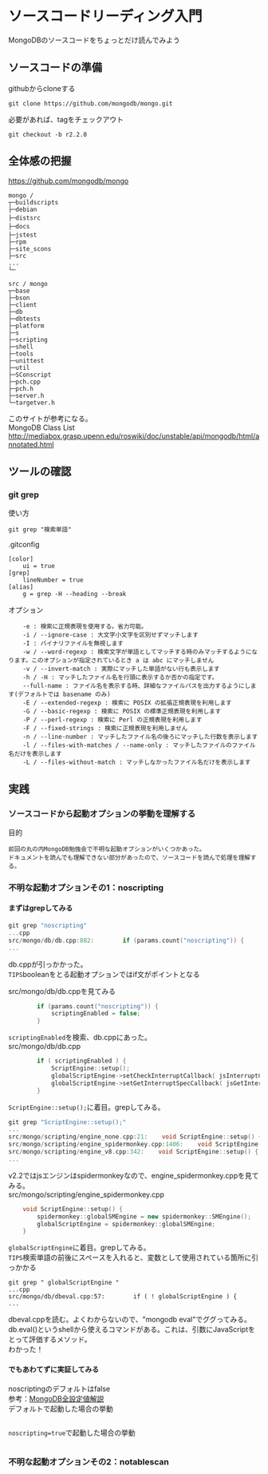 ソースコードリーディング入門
=================
MongoDBのソースコードをちょっとだけ読んでみよう


## ソースコードの準備

githubからcloneする
```
git clone https://github.com/mongodb/mongo.git
```

必要があれば、tagをチェックアウト
```
git checkout -b r2.2.0
```

## 全体感の把握
https://github.com/mongodb/mongo
```
mongo / 
┬─buildscripts   
├─debian          
├─distsrc　        
├─docs　           
├─jstest　　       
├─rpm              
├─site_scons     
├─src                
...
└─
```
```
src / mongo
┬─base              
├─bson              
├─client             
├─db                 
├─dbtests           
├─platform         
├─s                    
├─scripting         
├─shell               
├─tools               
├─unittest           
├─util                  
├─SConscript       
├─pch.cpp           
├─pch.h              
├─server.h          
└─targetver.h      
```



このサイトが参考になる。  
MongoDB Class List
http://mediabox.grasp.upenn.edu/roswiki/doc/unstable/api/mongodb/html/annotated.html


## ツールの確認

### git grep

使い方
```
git grep "検索単語"
```

.gitconfig
```
[color]	
	ui = true
[grep]
	lineNumber = true
[alias]	
	g = grep -H --heading --break
```

オプション
```
    -e : 検索に正規表現を使用する。省力可能。
    -i / --ignore-case : 大文字小文字を区別せずマッチします
    -I : バイナリファイルを無視します
    -w / --word-regexp : 検索文字が単語としてマッチする時のみマッチするようになります。このオプションが指定されているとき a は abc にマッチしません
    -v / --invert-match : 実際にマッチした単語がない行も表示します
    -h / -H : マッチしたファイル名を行頭に表示するか否かの指定です。
    --full-name : ファイル名を表示する時、詳細なファイルパスを出力するようにします(デフォルトでは basename のみ)
    -E / --extended-regexp : 検索に POSIX の拡張正規表現を利用します
    -G / --basic-regexp : 検索に POSIX の標準正規表現を利用します
    -P / --perl-regexp : 検索に Perl の正規表現を利用します
    -F / --fixed-strings : 検索に正規表現を利用しません
    -n / --line-number : マッチしたファイル名の後ろにマッチした行数を表示します
    -l / --files-with-matches / --name-only : マッチしたファイルのファイル名だけを表示します
    -L / --files-without-match : マッチしなかったファイル名だけを表示します

```

## 実践

### ソースコードから起動オプションの挙動を理解する

目的
```
前回の丸の内MongoDB勉強会で不明な起動オプションがいくつかあった。
ドキュメントを読んでも理解できない部分があったので、ソースコードを読んで処理を理解する。
```

### 不明な起動オプションその1：noscripting

#### まずはgrepしてみる

```cpp
git grep "noscripting"
...cpp
src/mongo/db/db.cpp:882:        if (params.count("noscripting")) {
...
```
db.cppが引っかかった。  
`TIPS`booleanをとる起動オプションではif文がポイントとなる  
  
src/mongo/db/db.cppを見てみる  
```cpp
        if (params.count("noscripting")) {
            scriptingEnabled = false;
        }
```
`scriptingEnabled`を検索、db.cppにあった。  
src/mongo/db/db.cpp
```cpp
        if ( scriptingEnabled ) {
            ScriptEngine::setup();
            globalScriptEngine->setCheckInterruptCallback( jsInterruptCallback );
            globalScriptEngine->setGetInterruptSpecCallback( jsGetInterruptSpecCallback );
        }
```
`ScriptEngine::setup();`に着目。grepしてみる。
```cpp
git grep "ScriptEngine::setup();"
...
src/mongo/scripting/engine_none.cpp:21:    void ScriptEngine::setup() {
src/mongo/scripting/engine_spidermonkey.cpp:1406:    void ScriptEngine::setup() {
src/mongo/scripting/engine_v8.cpp:342:    void ScriptEngine::setup() {
...
```
v2.2ではjsエンジンはspidermonkeyなので、engine_spidermonkey.cppを見てみる。  
src/mongo/scripting/engine_spidermonkey.cpp
```cpp
    void ScriptEngine::setup() {
        spidermonkey::globalSMEngine = new spidermonkey::SMEngine();
        globalScriptEngine = spidermonkey::globalSMEngine;
    }
```
`globalScriptEngine`に着目。grepしてみる。  
`TIPS`検索単語の前後にスペースを入れると、変数として使用されている箇所に引っかかる
```
git grep " globalScriptEngine "  
...cpp
src/mongo/db/dbeval.cpp:57:        if ( ! globalScriptEngine ) {
...
```
dbeval.cppを読む。よくわからないので、"mongodb eval"でググってみる。  
db.eval()というshellから使えるコマンドがある。これは、引数にJavaScriptをとって評価するメソッド。  
わかった！

#### でもあわてずに実証してみる
noscriptingのデフォルトはfalse  
参考：[MongoDB全設定値解説](https://github.com/syokenz/marunouchi-mongodb/tree/master/20121106/fetarodc#noscripting)  
デフォルトで起動した場合の挙動
```
```

`noscripting=true`で起動した場合の挙動
```
```

### 不明な起動オプションその2：notablescan
